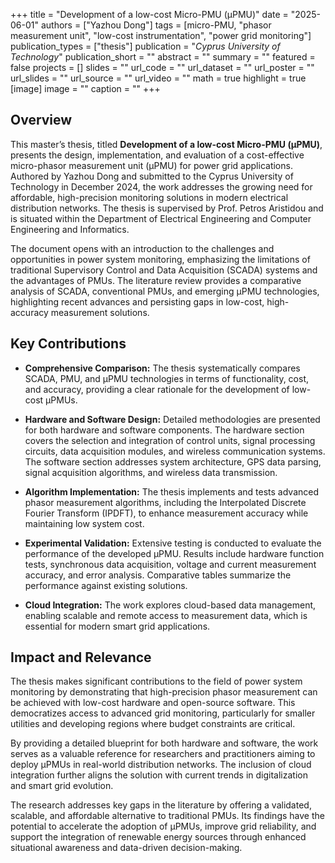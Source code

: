 +++
title = "Development of a low-cost Micro-PMU (µPMU)"
date = "2025-06-01"
authors = ["Yazhou Dong"]
tags = [micro-PMU, "phasor measurement unit", "low-cost instrumentation", "power grid monitoring"]
publication_types = ["thesis"]
publication = "_Cyprus University of Technology_"
publication_short = ""
abstract = ""
summary = ""
featured = false
projects = []
slides = ""
url_code = ""
url_dataset = ""
url_poster = ""
url_slides = ""
url_source = ""
url_video = ""
math = true
highlight = true
[image]
image = ""
caption = ""
+++

## Overview

This master’s thesis, titled **Development of a low-cost Micro-PMU (µPMU)**, presents the design, implementation, and evaluation of a cost-effective micro-phasor measurement unit (µPMU) for power grid applications. Authored by Yazhou Dong and submitted to the Cyprus University of Technology in December 2024, the work addresses the growing need for affordable, high-precision monitoring solutions in modern electrical distribution networks. The thesis is supervised by Prof. Petros Aristidou and is situated within the Department of Electrical Engineering and Computer Engineering and Informatics.

The document opens with an introduction to the challenges and opportunities in power system monitoring, emphasizing the limitations of traditional Supervisory Control and Data Acquisition (SCADA) systems and the advantages of PMUs. The literature review provides a comparative analysis of SCADA, conventional PMUs, and emerging µPMU technologies, highlighting recent advances and persisting gaps in low-cost, high-accuracy measurement solutions.

## Key Contributions

- **Comprehensive Comparison:** The thesis systematically compares SCADA, PMU, and µPMU technologies in terms of functionality, cost, and accuracy, providing a clear rationale for the development of low-cost µPMUs.

- **Hardware and Software Design:** Detailed methodologies are presented for both hardware and software components. The hardware section covers the selection and integration of control units, signal processing circuits, data acquisition modules, and wireless communication systems. The software section addresses system architecture, GPS data parsing, signal acquisition algorithms, and wireless data transmission.

- **Algorithm Implementation:** The thesis implements and tests advanced phasor measurement algorithms, including the Interpolated Discrete Fourier Transform (IPDFT), to enhance measurement accuracy while maintaining low system cost.

- **Experimental Validation:** Extensive testing is conducted to evaluate the performance of the developed µPMU. Results include hardware function tests, synchronous data acquisition, voltage and current measurement accuracy, and error analysis. Comparative tables summarize the performance against existing solutions.

- **Cloud Integration:** The work explores cloud-based data management, enabling scalable and remote access to measurement data, which is essential for modern smart grid applications.

## Impact and Relevance

The thesis makes significant contributions to the field of power system monitoring by demonstrating that high-precision phasor measurement can be achieved with low-cost hardware and open-source software. This democratizes access to advanced grid monitoring, particularly for smaller utilities and developing regions where budget constraints are critical.

By providing a detailed blueprint for both hardware and software, the work serves as a valuable reference for researchers and practitioners aiming to deploy µPMUs in real-world distribution networks. The inclusion of cloud integration further aligns the solution with current trends in digitalization and smart grid evolution.

The research addresses key gaps in the literature by offering a validated, scalable, and affordable alternative to traditional PMUs. Its findings have the potential to accelerate the adoption of µPMUs, improve grid reliability, and support the integration of renewable energy sources through enhanced situational awareness and data-driven decision-making.